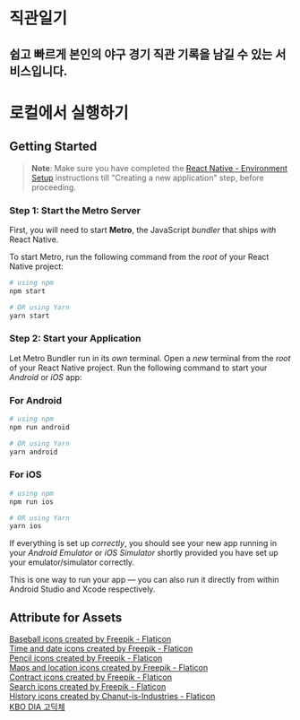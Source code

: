 # 직관일기

## 쉽고 빠르게 본인의 야구 경기 직관 기록을 남길 수 있는 서비스입니다.

# 로컬에서 실행하기

## Getting Started

> **Note**: Make sure you have completed the [React Native - Environment Setup](https://reactnative.dev/docs/environment-setup) instructions till "Creating a new application" step, before proceeding.

### Step 1: Start the Metro Server

First, you will need to start **Metro**, the JavaScript _bundler_ that ships _with_ React Native.

To start Metro, run the following command from the _root_ of your React Native project:

```bash
# using npm
npm start

# OR using Yarn
yarn start
```

### Step 2: Start your Application

Let Metro Bundler run in its _own_ terminal. Open a _new_ terminal from the _root_ of your React Native project. Run the following command to start your _Android_ or _iOS_ app:

### For Android

```bash
# using npm
npm run android

# OR using Yarn
yarn android
```

### For iOS

```bash
# using npm
npm run ios

# OR using Yarn
yarn ios
```

If everything is set up _correctly_, you should see your new app running in your _Android Emulator_ or _iOS Simulator_ shortly provided you have set up your emulator/simulator correctly.

This is one way to run your app — you can also run it directly from within Android Studio and Xcode respectively.

## Attribute for Assets

<a href="https://www.flaticon.com/free-icons/baseball" title="baseball icons">Baseball icons created by Freepik - Flaticon</a><br />
<a href="https://www.flaticon.com/free-icons/time-and-date" title="time and date icons">Time and date icons created by Freepik - Flaticon</a><br />
<a href="https://www.flaticon.com/free-icons/pencil" title="pencil icons">Pencil icons created by Freepik - Flaticon</a><br />
<a href="https://www.flaticon.com/free-icons/maps-and-location" title="maps and location icons">Maps and location icons created by Freepik - Flaticon</a><br />
<a href="https://www.flaticon.com/free-icons/contract" title="contract icons">Contract icons created by Freepik - Flaticon</a><br />
<a href="https://www.flaticon.com/free-icons/search" title="search icons">Search icons created by Freepik - Flaticon</a><br />
<a href="https://www.flaticon.com/free-icons/history" title="history icons">History icons created by Chanut-is-Industries - Flaticon</a><br />
<a href="https://www.koreabaseball.com/Reference/etc/KboFont.aspx">KBO DIA 고딕체</a>
